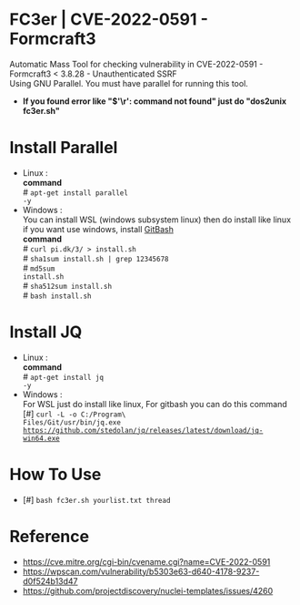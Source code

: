 # FC3er | CVE-2022-0591 - Formcraft3
Automatic Mass Tool for checking vulnerability in CVE-2022-0591 - Formcraft3 < 3.8.28 - Unauthenticated SSRF<br>Using GNU Parallel. You must have parallel for running this tool.<br>
- <b>If you found error like "$'\r': command not found" just do "dos2unix fc3er.sh"</b>
# Install Parallel
- Linux : <br>
<b>command</b> <br># <code>apt-get install parallel -y</code><br>
- Windows : <br>
You can install WSL (windows subsystem linux) then do install like linux<br>if you want use windows, install <a href="https://git-scm.com/download/win">GitBash</a><br>
<b>command</b> <br># <code>curl pi.dk/3/ > install.sh </code><br># <code>sha1sum install.sh | grep 12345678 </code><br># <code>md5sum install.sh </code><br># <code>sha512sum install.sh </code><br># <code>bash install.sh</code><br>
# Install JQ 
- Linux : <br>
<b>command</b> <br># <code>apt-get install jq -y</code><br>
- Windows : <br>
For WSL just do install like linux, For gitbash you can do this command<br>
[#] <code>curl -L -o C:/Program\ Files/Git/usr/bin/jq.exe https://github.com/stedolan/jq/releases/latest/download/jq-win64.exe</code>
# How To Use
- [#] <code>bash fc3er.sh yourlist.txt thread</code>
# Reference
- https://cve.mitre.org/cgi-bin/cvename.cgi?name=CVE-2022-0591
- https://wpscan.com/vulnerability/b5303e63-d640-4178-9237-d0f524b13d47
- https://github.com/projectdiscovery/nuclei-templates/issues/4260
